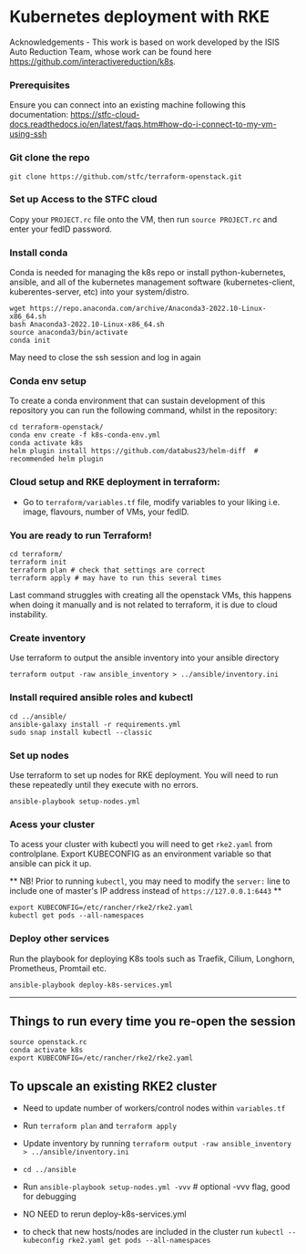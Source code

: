 # Kubernetes deployment with RKE

Acknowledgements - This work is based on work developed by the ISIS Auto Reduction Team, whose work can be found here https://github.com/interactivereduction/k8s. 

### Prerequisites 
Ensure you can connect into an existing machine following this documentation: https://stfc-cloud-docs.readthedocs.io/en/latest/faqs.htm#how-do-i-connect-to-my-vm-using-ssh 


### Git clone the repo 

```shell
git clone https://github.com/stfc/terraform-openstack.git
```

### Set up Access to the STFC cloud
 
Copy your `PROJECT.rc` file onto the VM, then run `source PROJECT.rc` and enter your fedID password.


### Install conda 

Conda is needed for managing the k8s repo or install python-kubernetes, ansible, and all of the kubernetes management software (kubernetes-client, kuberentes-server, etc) into your system/distro.

```shell
wget https://repo.anaconda.com/archive/Anaconda3-2022.10-Linux-x86_64.sh
bash Anaconda3-2022.10-Linux-x86_64.sh 
source anaconda3/bin/activate
conda init
```

May need to close the ssh session and log in again


### Conda env setup

To create a conda environment that can sustain development of this repository you can run the following command, whilst in the repository:

```shell
cd terraform-openstack/
conda env create -f k8s-conda-env.yml
conda activate k8s
helm plugin install https://github.com/databus23/helm-diff  # recommended helm plugin
```


### Cloud setup and RKE deployment in terraform:

- Go to `terraform/variables.tf` file, modify variables to your liking i.e. image, flavours, number of VMs, your fedID.


### You are ready to run Terraform!

```shell
cd terraform/
terraform init
terraform plan # check that settings are correct 
terraform apply # may have to run this several times
``` 
Last command struggles with creating all the openstack VMs, this happens when doing it manually and is not related to terraform, it is due to cloud instability.


### Create inventory
Use terraform to output the ansible inventory into your ansible directory

```shell
terraform output -raw ansible_inventory > ../ansible/inventory.ini
```

### Install required ansible roles and kubectl

```shell
cd ../ansible/
ansible-galaxy install -r requirements.yml
sudo snap install kubectl --classic
```

### Set up nodes

Use terraform to set up nodes for RKE deployment. You will need to run these repeatedly until they execute with no errors. 

```shell
ansible-playbook setup-nodes.yml
```

### Acess your cluster
To acess your cluster with kubectl you will need to get `rke2.yaml` from controlplane. Export KUBECONFIG as an environment variable so that ansible can pick it up.

** NB! Prior to running `kubectl`, you may need to modify the `server:` line to include one of master's IP address instead of `https://127.0.0.1:6443` **

```shell
export KUBECONFIG=/etc/rancher/rke2/rke2.yaml
kubectl get pods --all-namespaces
```


### Deploy other services
Run the playbook for deploying K8s tools such as Traefik, Cilium, Longhorn, Prometheus, Promtail etc.

```shell
ansible-playbook deploy-k8s-services.yml
```

--------------------------------------------------

## Things to run every time you re-open the session

```shell
source openstack.rc
conda activate k8s
export KUBECONFIG=/etc/rancher/rke2/rke2.yaml
```

## To upscale an existing RKE2 cluster 

- Need to update number of workers/control nodes within `variables.tf`

- Run `terraform plan` and `terraform apply`

- Update inventory by running `terraform output -raw ansible_inventory > ../ansible/inventory.ini`

- `cd ../ansible`

- Run `ansible-playbook setup-nodes.yml -vvv` # optional -vvv flag, good for debugging

- NO NEED to rerun deploy-k8s-services.yml

- to check that new hosts/nodes are included in the cluster run `kubectl --kubeconfig rke2.yaml get pods --all-namespaces`